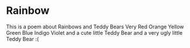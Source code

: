 # Rainbow
This is a poem about Rainbows and Teddy Bears
Very Red
Orange
Yellow
Green
Blue
Indigo 
Violet
and a cute little Teddy Bear
and a very ugly little Teddy Bear :(
